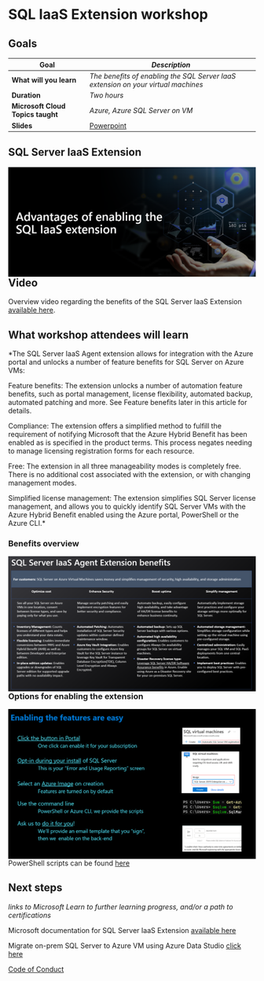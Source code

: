 # SQL IaaS Extension workshop

## Goals

| **Goal**              | *Description*                                    |
| ----------------------------- | --------------------------------------------------------------------- |
| **What will you learn**       | *The benefits of enabling the SQL Server IaaS extension on your virtual machines* |
| **Duration**                  | *Two hours*                                                                |
| **Microsoft Cloud Topics taught**                  | *Azure, Azure SQL Server on VM*                                                                |
| **Slides** | [Powerpoint](BenefitsofSQLVMIaaSextension.pptx) 

## SQL Server IaaS Extension

<img style="float: right;" src="./images/SQL Iaas 1.png">

## Video

Overview video regarding the benefits of the SQL Server IaaS Extension [available here](https://www.youtube.com/watch?v=KUlpjoeFipk).

## What workshop attendees will learn

*The SQL Server IaaS Agent extension allows for integration with the Azure portal and unlocks a number of feature benefits for SQL Server on Azure VMs:

Feature benefits: The extension unlocks a number of automation feature benefits, such as portal management, license flexibility, automated backup, automated patching and more. See Feature benefits later in this article for details.

Compliance: The extension offers a simplified method to fulfill the requirement of notifying Microsoft that the Azure Hybrid Benefit has been enabled as is specified in the product terms. This process negates needing to manage licensing registration forms for each resource.

Free: The extension in all three manageability modes is completely free. There is no additional cost associated with the extension, or with changing management modes.

Simplified license management: The extension simplifies SQL Server license management, and allows you to quickly identify SQL Server VMs with the Azure Hybrid Benefit enabled using the Azure portal, PowerShell or the Azure CLI.*

### Benefits overview

<img style="float: right;" src="./images/SQL Iaas 2.png">

### Options for enabling the extension

<img style="float: right;" src="./images/SQL Iaas 3.png">

PowerShell scripts can be found [here](./sol)

## Next steps

*links to Microsoft Learn to further learning progress, and/or a path to certifications*

Microsoft documentation for SQL Server IaaS Extension [available here](https://learn.microsoft.com/en-us/azure/azure-sql/virtual-machines/windows/sql-server-iaas-agent-extension-automate-management?view=azuresql&tabs=azure-powershell)

Migrate on-prem SQL Server to Azure VM using Azure Data Studio [click here](https://learn.microsoft.com/en-us/azure/dms/tutorial-sql-server-to-virtual-machine-online-ads)




[Code of Conduct](../CODE_OF_CONDUCT.md)

